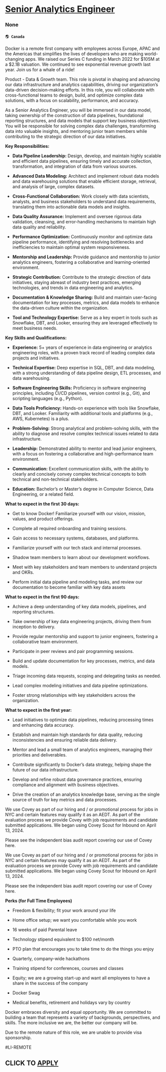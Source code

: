 # [Senior Analytics Engineer](https://www.remotewlb.com/apply/senior-analytics-engineer-126738)  
### None  
#### `🌎 Canada`  

Docker is a remote first company with employees across Europe, APAC and the Americas that simplifies the lives of developers who are making world-changing apps. We raised our Series C funding in March 2022 for $105M at a $2.1B valuation. We continued to see exponential revenue growth last year. Join us for a whale of a ride!

Product - Data & Growth team. This role is pivotal in shaping and advancing our data infrastructure and analytics capabilities, driving our organization’s data-driven decision-making efforts. In this role, you will collaborate with cross-functional teams to design, build, and optimize complex data solutions, with a focus on scalability, performance, and accuracy.

As a Senior Analytics Engineer, you will be immersed in our data model, taking ownership of the construction of data pipelines, foundational reporting structures, and data models that support key business objectives. You will be responsible for solving complex data challenges, transforming data into valuable insights, and mentoring junior team members while contributing to the strategic direction of our data initiatives.

 **Key Responsibilities:**

  *  **Data Pipeline Leadership:** Design, develop, and maintain highly scalable and efficient data pipelines, ensuring timely and accurate collection, transformation, and integration of data from various sources.

  *  **Advanced Data Modeling:** Architect and implement robust data models and data warehousing solutions that enable efficient storage, retrieval, and analysis of large, complex datasets.

  *  **Cross-Functional Collaboration:** Work closely with data scientists, analysts, and business stakeholders to understand data requirements, translating them into actionable data models and insights.

  *  **Data Quality Assurance:** Implement and oversee rigorous data validation, cleansing, and error-handling mechanisms to maintain high data quality and reliability.

  *  **Performance Optimization:** Continuously monitor and optimize data pipeline performance, identifying and resolving bottlenecks and inefficiencies to maintain optimal system responsiveness.

  *  **Mentorship and Leadership:** Provide guidance and mentorship to junior analytics engineers, fostering a collaborative and learning-oriented environment.

  *  **Strategic Contribution:** Contribute to the strategic direction of data initiatives, staying abreast of industry best practices, emerging technologies, and trends in data engineering and analytics.

  *  **Documentation & Knowledge Sharing:** Build and maintain user-facing documentation for key processes, metrics, and data models to enhance the data-driven culture within the organization.

  *  **Tool and Technology Expertise:** Serve as a key expert in tools such as Snowflake, DBT, and Looker, ensuring they are leveraged effectively to meet business needs.

  

 **Key Skills and Qualifications:**

  *  **Experience:** 5+ years of experience in data engineering or analytics engineering roles, with a proven track record of leading complex data projects and initiatives.

  *  **Technical Expertise:** Deep expertise in SQL, DBT, and data modeling, with a strong understanding of data pipeline design, ETL processes, and data warehousing.

  *  **Software Engineering Skills:** Proficiency in software engineering principles, including CI/CD pipelines, version control (e.g., Git), and scripting languages (e.g., Python).

  *  **Data Tools Proficiency:** Hands-on experience with tools like Snowflake, DBT, and Looker. Familiarity with additional tools and platforms (e.g., AWS, Kubernetes) is a plus.

  *  **Problem-Solving:** Strong analytical and problem-solving skills, with the ability to diagnose and resolve complex technical issues related to data infrastructure.

  *  **Leadership:** Demonstrated ability to mentor and lead junior engineers, with a focus on fostering a collaborative and high-performance team environment.

  *  **Communication:** Excellent communication skills, with the ability to clearly and concisely convey complex technical concepts to both technical and non-technical stakeholders.

  *  **Education:** Bachelor’s or Master’s degree in Computer Science, Data Engineering, or a related field.

**What to expect in the first 30 days:**

  * Get to know Docker! Familiarize yourself with our vision, mission, values, and product offerings.

  * Complete all required onboarding and training sessions.

  * Gain access to necessary systems, databases, and platforms.

  * Familiarize yourself with our tech stack and internal processes.

  * Shadow team members to learn about our development workflows.

  * Meet with key stakeholders and team members to understand projects and OKRs.

  * Perform initial data pipeline and modeling tasks, and review our documentation to become familiar with key data assets

  

 **What to expect in the first 90 days:**

  * Achieve a deep understanding of key data models, pipelines, and reporting structures.

  * Take ownership of key data engineering projects, driving them from inception to delivery.

  * Provide regular mentorship and support to junior engineers, fostering a collaborative team environment.

  * Participate in peer reviews and pair programming sessions.

  * Build and update documentation for key processes, metrics, and data models.

  * Triage incoming data requests, scoping and delegating tasks as needed.

  * Lead complex modeling initiatives and data pipeline optimizations.

  * Foster strong relationships with key stakeholders across the organization.

  

 **What to expect in the first year:**

  * Lead initiatives to optimize data pipelines, reducing processing times and enhancing data accuracy.

  * Establish and maintain high standards for data quality, reducing inconsistencies and ensuring reliable data delivery.

  * Mentor and lead a small team of analytics engineers, managing their priorities and deliverables.

  * Contribute significantly to Docker’s data strategy, helping shape the future of our data infrastructure.

  * Develop and refine robust data governance practices, ensuring compliance and alignment with business objectives.

  * Drive the creation of an analytics knowledge base, serving as the single source of truth for key metrics and data processes.

  

We use Covey as part of our hiring and / or promotional process for jobs in NYC and certain features may qualify it as an AEDT. As part of the evaluation process we provide Covey with job requirements and candidate submitted applications. We began using Covey Scout for Inbound on April 13, 2024.

Please see the independent bias audit report covering our use of Covey here.

We use Covey as part of our hiring and / or promotional process for jobs in NYC and certain features may qualify it as an AEDT. As part of the evaluation process we provide Covey with job requirements and candidate submitted applications. We began using Covey Scout for Inbound on April 13, 2024.

Please see the independent bias audit report covering our use of Covey here.

 **Perks (for Full Time Employees)**

  * Freedom & flexibility; fit your work around your life

  * Home office setup; we want you comfortable while you work

  * 16 weeks of paid Parental leave

  * Technology stipend equivalent to $100 net/month

  * PTO plan that encourages you to take time to do the things you enjoy

  * Quarterly, company-wide hackathons

  * Training stipend for conferences, courses and classes

  * Equity; we are a growing start-up and want all employees to have a share in the success of the company

  * Docker Swag

  * Medical benefits, retirement and holidays vary by country

Docker embraces diversity and equal opportunity. We are committed to building a team that represents a variety of backgrounds, perspectives, and skills. The more inclusive we are, the better our company will be.

Due to the remote nature of this role, we are unable to provide visa sponsorship.

#LI-REMOTE

  
## CLICK TO [APPLY](https://www.remotewlb.com/apply/senior-analytics-engineer-126738)


